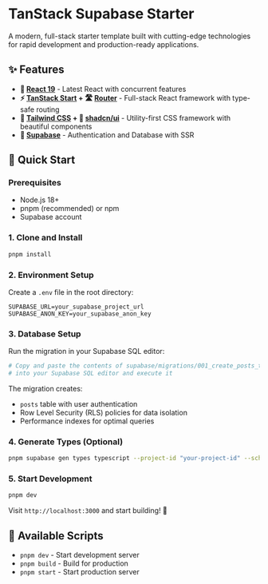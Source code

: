# TanStack Supabase Starter

A modern, full-stack starter template built with cutting-edge technologies for rapid development and production-ready applications.

## ✨ Features

- **🚀 [React 19](https://react.dev)** - Latest React with concurrent features
- **⚡ [TanStack Start](https://tanstack.com/start/latest) + 🛣️ [Router](https://tanstack.com/router/latest)** - Full-stack React framework with type-safe routing
- **🎨 [Tailwind CSS](https://tailwindcss.com/) + 🧩 [shadcn/ui](https://ui.shadcn.com/)** - Utility-first CSS framework with beautiful components
- **🔐 [Supabase](https://supabase.com/)** - Authentication and Database with SSR

## 🚀 Quick Start

### Prerequisites

- Node.js 18+
- pnpm (recommended) or npm
- Supabase account

### 1. Clone and Install

```bash
pnpm install
```

### 2. Environment Setup

Create a `.env` file in the root directory:

```env
SUPABASE_URL=your_supabase_project_url
SUPABASE_ANON_KEY=your_supabase_anon_key
```

### 3. Database Setup

Run the migration in your Supabase SQL editor:

```bash
# Copy and paste the contents of supabase/migrations/001_create_posts_table.sql
# into your Supabase SQL editor and execute it
```

The migration creates:

- `posts` table with user authentication
- Row Level Security (RLS) policies for data isolation
- Performance indexes for optimal queries

### 4. Generate Types (Optional)

```bash
pnpm supabase gen types typescript --project-id "your-project-id" --schema public > database.types.ts
```

### 5. Start Development

```bash
pnpm dev
```

Visit `http://localhost:3000` and start building! 🎉

## 🔧 Available Scripts

- `pnpm dev` - Start development server
- `pnpm build` - Build for production
- `pnpm start` - Start production server

